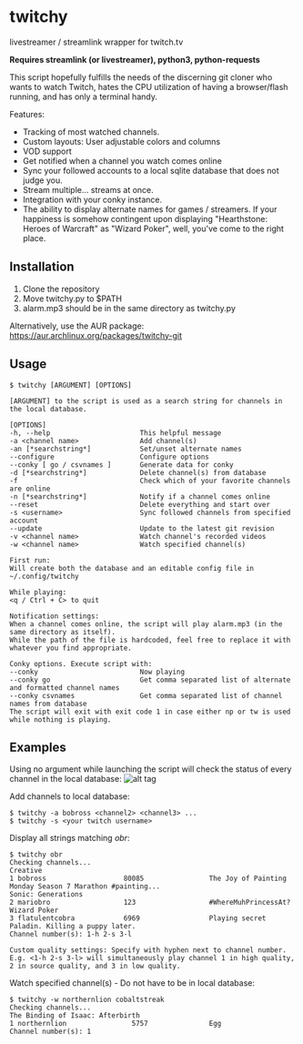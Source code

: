 # twitchy
livestreamer / streamlink wrapper for twitch.tv

**Requires streamlink (or livestreamer), python3, python-requests**

This script hopefully fulfills the needs of the discerning git cloner who wants to watch Twitch, hates the CPU utilization of having a browser/flash running, and has only a terminal handy.

Features:
* Tracking of most watched channels.
* Custom layouts: User adjustable colors and columns
* VOD support
* Get notified when a channel you watch comes online
* Sync your followed accounts to a local sqlite database that does not judge you.
* Stream multiple... streams at once.
* Integration with your conky instance.
* The ability to display alternate names for games / streamers. If your happiness is somehow contingent upon displaying "Hearthstone: Heroes of Warcraft" as "Wizard Poker", well, you've come to the right place.

## Installation
1. Clone the repository
2. Move twitchy.py to $PATH
3. alarm.mp3 should be in the same directory as twitchy.py

Alternatively, use the AUR package:
https://aur.archlinux.org/packages/twitchy-git

## Usage

    $ twitchy [ARGUMENT] [OPTIONS]
    
    [ARGUMENT] to the script is used as a search string for channels in the local database.
    
    [OPTIONS]
    -h, --help                      This helpful message
    -a <channel name>               Add channel(s)
    -an [*searchstring*]            Set/unset alternate names
    --configure                     Configure options
    --conky [ go / csvnames ]       Generate data for conky
    -d [*searchstring*]             Delete channel(s) from database
    -f                              Check which of your favorite channels are online
    -n [*searchstring*]             Notify if a channel comes online
    --reset                         Delete everything and start over
    -s <username>                   Sync followed channels from specified account
    --update                        Update to the latest git revision
    -v <channel name>               Watch channel's recorded videos
    -w <channel name>               Watch specified channel(s)
    
    First run:
    Will create both the database and an editable config file in ~/.config/twitchy
    
    While playing:
    <q / Ctrl + C> to quit
    
    Notification settings:
    When a channel comes online, the script will play alarm.mp3 (in the same directory as itself).
    While the path of the file is hardcoded, feel free to replace it with whatever you find appropriate.
    
    Conky options. Execute script with:
    --conky                         Now playing
    --conky go                      Get comma separated list of alternate and formatted channel names
    --conky csvnames                Get comma separated list of channel names from database
    The script will exit with exit code 1 in case either np or tw is used while nothing is playing.
    
## Examples

Using no argument while launching the script will check the status of every channel in the local database:
![alt tag](https://i.imgur.com/1Id6J7G.png)
    
Add channels to local database:

    $ twitchy -a bobross <channel2> <channel3> ...
    $ twitchy -s <your twitch username>
    
Display all strings matching *obr*:

    $ twitchy obr
    Checking channels...
    Creative
    1 bobross                   80085                The Joy of Painting Monday Season 7 Marathon #painting...
    Sonic: Generations
    2 mariobro                  123                  #WhereMuhPrincessAt?
    Wizard Poker                               
    3 flatulentcobra            6969                 Playing secret Paladin. Killing a puppy later.
    Channel number(s): 1-h 2-s 3-l

    Custom quality settings: Specify with hyphen next to channel number.
    E.g. <1-h 2-s 3-l> will simultaneously play channel 1 in high quality, 2 in source quality, and 3 in low quality.
    
Watch specified channel(s) - Do not have to be in local database:

    $ twitchy -w northernlion cobaltstreak
    Checking channels...
    The Binding of Isaac: Afterbirth
    1 northernlion                5757               Egg
    Channel number(s): 1
